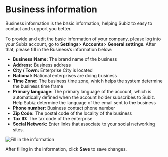 # Business information

Business information is the basic information, helping Subiz to easy to contact and support you better.

To provide and edit the basic information of your company, please log into your Subiz account, go to **Settings**&gt; **Accounts**&gt; **General settings**. After that, please fill in the Business’s information below:

* **Business Name:** The brand name of the business
* **Address:** Business address
* **City / Town:** Enterprise City is located
* **National:** National enterprises are doing business
* **Time Zone:** The business time zone, which helps the system determine the business time frame
* **Primary language:** The primary language of the account, which is automatically defined when the account holder subscribes to Subiz. Help Subiz determine the language of the email sent to the business
* **Phone number:** Business contact phone number
* **Zip Code:**  The postal code of the locality of the business
* **Tax ID:** The tax code of the enterprise
* **Social Network:** Enter links that associate to your social networking sites.

![Fill in the information](https://lh4.googleusercontent.com/2q37ESAPMFZbd51tWY7QmOE7rqH3Ce9gKKYgWe8kcoBzi-TKq71hrlwtlQXc62mxG2ArW-WIOcj7hnXFk6C-pv1s2jV3QYj5uMBFy8NRLuvZd4Iwj4yRLh8Delqgy9hNb6pUHNpx)

After filling in the information, click **Save** to save changes.





